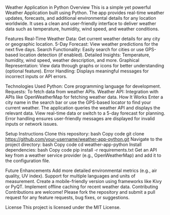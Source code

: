Weather Application in Python
Overview
This is a simple yet powerful Weather Application built using Python. The app provides real-time weather updates, forecasts, and additional environmental details for any location worldwide. It uses a clean and user-friendly interface to deliver weather data such as temperature, humidity, wind speed, and weather conditions.

Features
Real-Time Weather Data: Get current weather details for any city or geographic location.
5-Day Forecast: View weather predictions for the next five days.
Search Functionality: Easily search for cities or use GPS-based location detection (if enabled).
Detailed Insights: Temperature, humidity, wind speed, weather description, and more.
Graphical Representation: View data through graphs or icons for better understanding (optional feature).
Error Handling: Displays meaningful messages for incorrect inputs or API errors.

Technologies Used
Python: Core programming language for development.
Requests: To fetch data from weather APIs.
Weather API: Integration with APIs like OpenWeatherMap for fetching weather data.
How It Works
Enter a city name in the search bar or use the GPS-based locator to find your current weather.
The application queries the weather API and displays the relevant data.
View real-time data or switch to a 5-day forecast for planning.
Error handling ensures user-friendly messages are displayed for invalid inputs or network issues.

Setup Instructions
Clone this repository:
bash
Copy code
git clone https://github.com/your-username/weather-app-python.git
Navigate to the project directory:
bash
Copy code
cd weather-app-python
Install dependencies:
bash
Copy code
pip install -r requirements.txt
Get an API key from a weather service provider (e.g., OpenWeatherMap) and add it to the configuration file.

Future Enhancements
Add more detailed environmental metrics (e.g., air quality, UV index).
Support for multiple languages and units of measurement.
Create a mobile-friendly version using frameworks like Kivy or PyQT.
Implement offline caching for recent weather data.
Contributing
Contributions are welcome! Please fork the repository and submit a pull request for any feature requests, bug fixes, or suggestions.

License
This project is licensed under the MIT License.
